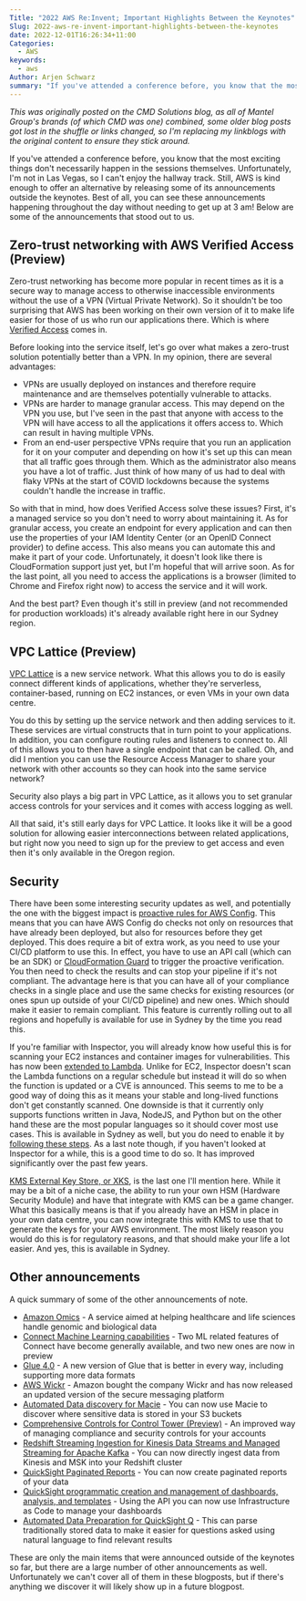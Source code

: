 ```yaml
---
Title: "2022 AWS Re:Invent; Important Highlights Between the Keynotes"
Slug: 2022-aws-re-invent-important-highlights-between-the-keynotes
date: 2022-12-01T16:26:34+11:00
Categories:
  - AWS
keywords:
  - aws
Author: Arjen Schwarz
summary: "If you've attended a conference before, you know that the most exciting things don't necessarily happen in the sessions themselves. Unfortunately, I'm not in Las Vegas, so I can't enjoy the hallway track. Still, AWS is kind enough to offer an alternative by releasing some of its announcements outside the keynotes. Best of all, you can see these announcements happening throughout the day without needing to get up at 3 am! Below are some of the announcements that stood out to us."
---
```


*This was originally posted on the CMD Solutions blog, as all of Mantel Group's brands (of which CMD was one) combined, some older blog posts got lost in the shuffle or links changed, so I'm replacing my linkblogs with the original content to ensure they stick around.*

If you've attended a conference before, you know that the most exciting things don't necessarily happen in the sessions themselves. Unfortunately, I'm not in Las Vegas, so I can't enjoy the hallway track. Still, AWS is kind enough to offer an alternative by releasing some of its announcements outside the keynotes. Best of all, you can see these announcements happening throughout the day without needing to get up at 3 am! Below are some of the announcements that stood out to us.

## Zero-trust networking with AWS Verified Access (Preview)

Zero-trust networking has become more popular in recent times as it is a secure way to manage access to otherwise inaccessible environments without the use of a VPN (Virtual Private Network). So it shouldn't be too surprising that AWS has been working on their own version of it to make life easier for those of us who run our applications there. Which is where [Verified Access](https://aws.amazon.com/blogs/aws/aws-verified-access-preview-vpn-less-secure-network-access-to-corporate-applications/) comes in.

Before looking into the service itself, let's go over what makes a zero-trust solution potentially better than a VPN. In my opinion, there are several  advantages:
- VPNs are usually deployed on instances and therefore require maintenance and are themselves potentially vulnerable to attacks.
- VPNs are harder to manage granular access. This may depend on the VPN you use, but I've seen in the past that anyone with access to the VPN will have access to all the applications it offers access to. Which can result in having multiple VPNs.
- From an end-user perspective VPNs require that you run an application for it on your computer and depending on how it's set up this can mean that all traffic goes through them. Which as the administrator also means you have a lot of traffic. Just think of how many of us had to deal with flaky VPNs at the start of COVID lockdowns because the systems couldn't handle the increase in traffic.

So with that in mind, how does Verified Access solve these issues? First, it's a managed service so you don't need to worry about maintaining it. As for granular access, you create an endpoint for every application and can then use the properties of your IAM Identity Center (or an OpenID Connect provider) to define access. This also means you can automate this and make it part of your code. Unfortunately, it doesn't look like there is CloudFormation support just yet, but I'm hopeful that will arrive soon. As for the last point, all you need to access the applications is a browser (limited to Chrome and Firefox right now) to access the service and it will work.

And the best part? Even though it's still in preview (and not recommended for production workloads) it's already available right here in our Sydney region.

## VPC Lattice (Preview)

[VPC Lattice](https://aws.amazon.com/blogs/aws/introducing-vpc-lattice-simplify-networking-for-service-to-service-communication-preview/) is a new service network. What this allows you to do is easily connect different kinds of applications, whether they're serverless, container-based, running on EC2 instances, or even VMs in your own data centre.

You do this by setting up the service network and then adding services to it. These services are virtual constructs that in turn point to your applications. In addition, you can configure routing rules and listeners to connect to. All of this allows you to then have a single endpoint that can be called. Oh, and did I mention you can use the Resource Access Manager to share your network with other accounts so they can hook into the same service network?

Security also plays a big part in VPC Lattice, as it allows you to set granular access controls for your services and it comes with access logging as well.

All that said, it's still early days for VPC Lattice. It looks like it will be a good solution for allowing easier interconnections between related applications, but right now you need to sign up for the preview to get access and even then it's only available in the Oregon region.


## Security

There have been some interesting security updates as well, and potentially the one with the biggest impact is [proactive rules for AWS Config](https://aws.amazon.com/blogs/aws/new-aws-config-rules-now-support-proactive-compliance/). This means that you can have AWS Config do checks not only on resources that have already been deployed, but also for resources before they get deployed. This does require a bit of extra work, as you need to use your CI/CD platform to use this. In effect, you have to use an API call (which can be an SDK) or [CloudFormation Guard](https://docs.aws.amazon.com/cfn-guard/latest/ug/what-is-guard.html) to trigger the proactive verification. You then need to check the results and can stop your pipeline if it's not compliant. The advantage here is that you can have all of your compliance checks in a single place and use the same checks for existing resources (or ones spun up outside of your CI/CD pipeline) and new ones. Which should make it easier to remain compliant. This feature is currently rolling out to all regions and hopefully is available for use in Sydney by the time you read this.

If you're familiar with Inspector, you will already know how useful this is for scanning your EC2 instances and container images for vulnerabilities. This has now been [extended to Lambda](https://aws.amazon.com/blogs/aws/amazon-inspector-now-scans-aws-lambda-functions-for-vulnerabilities/). Unlike for EC2, Inspector doesn't scan the Lambda functions on a regular schedule but instead it will do so when the function is updated or a CVE is announced. This seems to me to be a good way of doing this as it means your stable and long-lived functions don't get constantly scanned. One downside is that it currently only supports functions written in Java, NodeJS, and Python but on the other hand these are the most popular languages so it should cover most use cases. This is available in Sydney as well, but you do need to enable it by [following these steps](https://docs.aws.amazon.com/inspector/latest/user/enable-disable-scanning-lambda.html). As a last note though, if you haven't looked at Inspector for a while, this is a good time to do so. It has improved significantly over the past few years.

[KMS External Key Store, or XKS](https://aws.amazon.com/blogs/aws/announcing-aws-kms-external-key-store-xks/), is the last one I'll mention here. While it may be a bit of a niche case, the ability to run your own HSM (Hardware Security Module) and have that integrate with KMS can be a game changer. What this basically means is that if you already have an HSM in place in your own data centre, you can now integrate this with KMS to use that to generate the keys for your AWS environment. The most likely reason you would do this is for regulatory reasons, and that should make your life a lot easier. And yes, this is available in Sydney.

## Other announcements

A quick summary of some of the other announcements of note.

- [Amazon Omics](https://aws.amazon.com/blogs/aws/introducing-amazon-omics-a-purpose-built-service-to-store-query-and-analyze-genomic-and-biological-data-at-scale/) - A service aimed at helping healthcare and life sciences handle genomic and biological data
- [Connect Machine Learning capabilities](https://aws.amazon.com/blogs/aws/amazon-connect-new-ml-powered-capabilities-for-forecasting-capacity-planning-scheduling-and-agent-empowerment/) - Two ML related features of Connect have become generally available, and two new ones are now in preview
- [Glue 4.0](https://aws.amazon.com/blogs/aws/new-aws-glue-4-0-new-and-updated-engines-more-data-formats-and-more/) - A new version of Glue that is better in every way, including supporting more data formats
- [AWS Wickr](https://aws.amazon.com/blogs/aws/aws-wickr-a-secure-end-to-end-encrypted-communication-service-for-enterprises-with-auditing-and-regulatory-requirements/) - Amazon bought the company Wickr and has now released an updated version of the secure messaging platform
- [Automated Data discovery for Macie](https://aws.amazon.com/blogs/aws/automated-data-discovery-for-amazon-macie/) - You can now use Macie to discover where sensitive data is stored in your S3 buckets
- [Comprehensive Controls for Control Tower (Preview)](https://aws.amazon.com/blogs/aws/new-for-aws-control-tower-comprehensive-controls-management-preview/) - An improved way of managing compliance and security controls for your accounts
- [Redshift Streaming Ingestion for Kinesis Data Streams and Managed Streaming for Apache Kafka](https://aws.amazon.com/blogs/aws/new-for-amazon-redshift-general-availability-of-streaming-ingestion-for-kinesis-data-streams-and-managed-streaming-for-apache-kafka/) - You can now directly ingest data from Kinesis and MSK into your Redshift cluster
- [QuickSight Paginated Reports](https://aws.amazon.com/blogs/aws/new-create-and-share-operational-reports-at-scale-with-amazon-quicksight-paginated-reports/) - You can now create paginated reports of your data
- [QuickSight programmatic creation and management of dashboards, analysis, and templates](https://aws.amazon.com/blogs/aws/new-amazon-quicksight-api-capabilities-to-accelerate-your-bi-transformation/) - Using the API you can now use Infrastructure as Code to manage your dashboards
- [Automated Data Preparation for QuickSight Q](https://aws.amazon.com/blogs/aws/new-announcing-automated-data-preparation-for-amazon-quicksight-q/) - This can parse traditionally stored data to make it easier for questions asked using natural language to find relevant results

These are only the main items that were announced outside of the keynotes so far, but there are a large number of other announcements as well. Unfortunately we can't cover all of them in these blogposts, but if there's anything we discover it will likely show up in a future blogpost.
